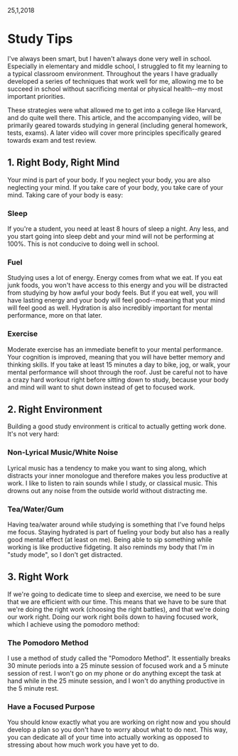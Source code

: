 25,1,2018
# Study Tips

I've always been smart, but I haven't always done very well in school. Especially in elementary and middle school, I struggled to fit my learning to a typical classroom environment. Throughout the years I have gradually developed a series of techniques that work well for me, allowing me to be succeed in school without sacrificing mental or physical health--my most important priorities.

These strategies were what allowed me to get into a college like Harvard, and do quite well there. This article, and the accompanying video, will be primarily geared towards studying in general (including general homework, tests, exams). A later video will cover more principles specifically geared towards exam and test review.

## 1. Right Body, Right Mind

Your mind is part of your body. If you neglect your body, you are also neglecting your mind. If you take care of your body, you take care of your mind. Taking care of your body is easy:

### Sleep
If you're a student, you need at least 8 hours of sleep a night. Any less, and you start going into sleep debt and your mind will not be performing at 100%. This is not conducive to doing well in school.

### Fuel
Studying uses a lot of energy. Energy comes from what we eat. If you eat junk foods, you won't have access to this energy and you will be distracted from studying by how awful your body feels. But if you eat well, you will have lasting energy and your body will feel good--meaning that your mind will feel good as well. Hydration is also incredibly important for mental performance, more on that later.

### Exercise
Moderate exercise has an immediate benefit to your mental performance. Your cognition is improved, meaning that you will have better memory and thinking skills. If you take at least 15 minutes a day to bike, jog, or walk, your mental performance will shoot through the roof. Just be careful not to have a crazy hard workout right before sitting down to study, because your body and mind will want to shut down instead of get to focused work.

## 2. Right Environment

Building a good study environment is critical to actually getting work done. It's not very hard:

### Non-Lyrical Music/White Noise

Lyrical music has a tendency to make you want to sing along, which distracts your inner monologue and therefore makes you less productive at work. I like to listen to rain sounds while I study, or classical music. This drowns out any noise from the outside world without distracting me.

### Tea/Water/Gum

Having tea/water around while studying is something that I've found helps me focus. Staying hydrated is part of fueling your body but also has a really good mental effect (at least on me). Being able to sip something while working is like productive fidgeting. It also reminds my body that I'm in "study mode", so I don't get distracted.

## 3. Right Work

If we're going to dedicate time to sleep and exercise, we need to be sure that we are efficient with our time. This means that we have to be sure that we're doing the right work (choosing the right battles), and that we're doing our work right. Doing our work right boils down to having focused work, which I achieve using the pomodoro method:

### The Pomodoro Method

I use a method of study called the "Pomodoro Method". It essentially breaks 30 minute periods into a 25 minute session of focused work and a 5 minute session of rest. I won't go on my phone or do anything except the task at hand while in the 25 minute session, and I won't do anything productive in the 5 minute rest.

### Have a Focused Purpose

You should know exactly what you are working on right now and you should develop a plan so you don't have to worry about what to do next. This way, you can dedicate all of your time into actually working as opposed to stressing about how much work you have yet to do.

